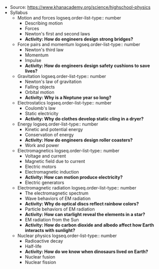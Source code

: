 - Source: https://www.khanacademy.org/science/highschool-physics
- Syllabus
	- Motion and forces
	  logseq.order-list-type:: number
		- Describing motion
		- Forces
		- Newton's first and second laws
		- **Activity: How do engineers design strong bridges?**
	- Force pairs and momentum
	  logseq.order-list-type:: number
		- Newton's third law
		- Momentum
		- Impulse
		- **Activity: How do engineers design safety cushions to save lives?**
	- Gravitation
	  logseq.order-list-type:: number
		- Newton's law of gravitation
		- Falling objects
		- Orbital motion
		- **Activity: Why is a Neptune year so long?**
	- Electrostatics
	  logseq.order-list-type:: number
		- Coulomb's law
		- Static electricity
		- **Activity: Why do clothes develop static cling in a dryer?**
	- Energy
	  logseq.order-list-type:: number
		- Kinetic and potential energy
		- Conservation of energy
		- **Activity: How do engineers design roller coasters?**
		- Work and power
	- Electromagnetics
	  logseq.order-list-type:: number
		- Voltage and current
		- Magnetic field due to current
		- Electric motors
		- Electromagnetic induction
		- **Activity: How can motion produce electricity?**
		- Electric generators
	- Electromagnetic radiation
	  logseq.order-list-type:: number
		- The electromagnetic spectrum
		- Wave behaviors of EM radiation
		- **Activity: Why do optical discs reflect rainbow colors?**
		- Particle behaviors of EM radiation
		- **Activity: How can starlight reveal the elements in a star?**
		- EM radiation from the Sun
		- **Activity: How do carbon dioxide and albedo affect how Earth interacts with sunlight?**
	- Nuclear physics
	  logseq.order-list-type:: number
		- Radioactive decay
		- Half-life
		- **Activity: How do we know when dinosaurs lived on Earth?**
		- Nuclear fusion
		- Nuclear fission